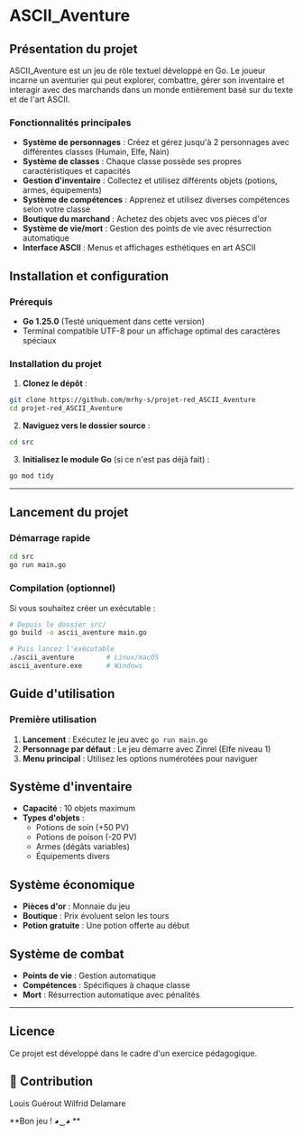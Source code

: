 # ASCII_Aventure

## Présentation du projet

ASCII_Aventure est un jeu de rôle textuel développé en Go. Le joueur incarne un aventurier qui peut explorer, combattre, gérer son inventaire et interagir avec des marchands dans un monde entièrement basé sur du texte et de l'art ASCII.

### Fonctionnalités principales

- **Système de personnages** : Créez et gérez jusqu'à 2 personnages avec différentes classes (Humain, Elfe, Nain)
- **Système de classes** : Chaque classe possède ses propres caractéristiques et capacités
- **Gestion d'inventaire** : Collectez et utilisez différents objets (potions, armes, équipements)
- **Système de compétences** : Apprenez et utilisez diverses compétences selon votre classe
- **Boutique du marchand** : Achetez des objets avec vos pièces d'or
- **Système de vie/mort** : Gestion des points de vie avec résurrection automatique
- **Interface ASCII** : Menus et affichages esthétiques en art ASCII



## Installation et configuration

### Prérequis

- **Go 1.25.0** (Testé uniquement dans cette version)
- Terminal compatible UTF-8 pour un affichage optimal des caractères spéciaux

### Installation du projet

1. **Clonez le dépôt** :
```bash
git clone https://github.com/mrhy-s/projet-red_ASCII_Aventure
cd projet-red_ASCII_Aventure
```

2. **Naviguez vers le dossier source** :
```bash
cd src
```

3. **Initialisez le module Go** (si ce n'est pas déjà fait) :
```bash
go mod tidy
```

---

## Lancement du projet

### Démarrage rapide

```bash
cd src
go run main.go
```

### Compilation (optionnel)

Si vous souhaitez créer un exécutable :

```bash
# Depuis le dossier src/
go build -o ascii_aventure main.go

# Puis lancez l'exécutable
./ascii_aventure        # Linux/macOS
ascii_aventure.exe      # Windows
```

## Guide d'utilisation

### Première utilisation

1. **Lancement** : Exécutez le jeu avec `go run main.go`
2. **Personnage par défaut** : Le jeu démarre avec Zinrel (Elfe niveau 1)
3. **Menu principal** : Utilisez les options numérotées pour naviguer

## Système d'inventaire

- **Capacité** : 10 objets maximum
- **Types d'objets** :
  - Potions de soin (+50 PV)
  - Potions de poison (-20 PV)
  - Armes (dégâts variables)
  - Équipements divers

## Système économique

- **Pièces d'or** : Monnaie du jeu
- **Boutique** : Prix évoluent selon les tours
- **Potion gratuite** : Une potion offerte au début

## Système de combat

- **Points de vie** : Gestion automatique
- **Compétences** : Spécifiques à chaque classe
- **Mort** : Résurrection automatique avec pénalités

---

## Licence

Ce projet est développé dans le cadre d'un exercice pédagogique.

## 👥 Contribution

Louis Guérout
Wilfrid Delamare

**Bon jeu ! ◕‿◕ **
